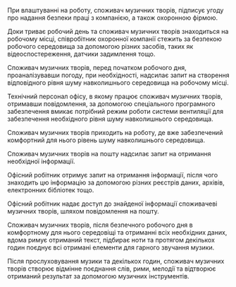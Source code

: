 При влаштуванні на роботу, споживач музичних творів, підписує угоду про надання безпеки праці з компанією, а також охоронною фірмою.

Доки триває робочий день та споживач музичних творів знаходиться на робочому місці, співробітник охоронної компанії стежить за безпекою робочого середовища за допомогою різних засобів, таких як відеоспостереження, датчики задимлення тощо.

Споживач музичних творів, перед початком робочого дня, проаналізувавши погоду, при необхідності, надсилає запит на створення відповідного рівня шуму навколишнього середовища на робочому місці.

Технічний персонал офісу, в якому працює споживач музичних творів, отримавши повідомлення, за допомогою спеціального програмного забезпечення вмикає потрібний режим роботи системи вентиляції для забезпечення необхідного рівня шуму навколишнього середовища.

Споживач музичних творів приходить на роботу, де вже забезпечений комфортний для нього рівень шуму навколишнього середовища.

Споживач музичних творів на пошту надсилає запит на отримання необхідної інформації.

Офісний робітник отримує запит на отримання інформації, після чого знаходить цю інформацію за допомогою різних реєстрів даних, архівів, електронних бібліотек тощо.

Офісний робітник надає доступ до знайденої інформації споживачевi музичних творiв, шляхом повiдомлення на пошту.

Споживач музичних творiв, пiсля безпечного робочого дня в комфортному для нього середовiщi та отриманнi всiх необхiдних даних, вдома римує отриманий текст, пiдбирає ноти та протягом декiлькох годин поєднує всi отриманi елементи для гарного звучання музики.

Пiсля прослуховування музики та декiлькох годин, споживач музичних творiв створює вiдмiнне поєднання слiв, рими, мелодiї та вiдтворює отриманий результат за допомогою музичних iнструментiв.
